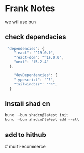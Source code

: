 # Frank Notes

we will use bun

## check dependecies

```ts
 "dependencies": {
    "react": "^19.0.0",
    "react-dom": "^19.0.0",
    "next": "15.2.4"
  },

    "devDependencies": {
    "typescript": "^5",
    "tailwindcss": "^4",
  }
```

## install shad cn

```ts
bunx --bun shadcn@latest init
bunx --bun shadcn@latest add --all
```

## add to hithub
#   m u i l t i - e c o m m e r c e  
 